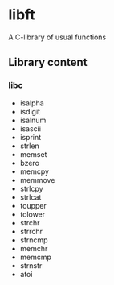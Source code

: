 # libft
A C-library of usual functions

## Library content

### libc

* isalpha
* isdigit
* isalnum
* isascii
* isprint
* strlen
* memset
* bzero
* memcpy
* memmove
* strlcpy
* strlcat
* toupper
* tolower
* strchr
* strrchr 
* strncmp
* memchr
* memcmp
* strnstr
* atoi
